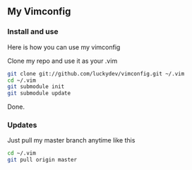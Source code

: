 ## My Vimconfig


### Install and use

Here is how you can use my vimconfig

Clone my repo and use it as your .vim

```bash
git clone git://github.com/luckydev/vimconfig.git ~/.vim
cd ~/.vim
git submodule init
git submodule update

```

Done.


### Updates 

Just pull my master branch anytime like this

```bash
cd ~/.vim
git pull origin master

```
